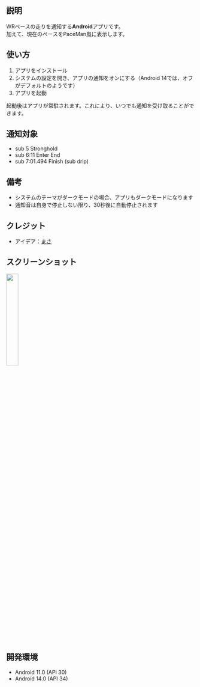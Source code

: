 ## 説明
WRペースの走りを通知する**Android**アプリです。  
加えて、現在のペースをPaceMan風に表示します。

## 使い方
1. アプリをインストール
2. システムの設定を開き、アプリの通知をオンにする（Android 14では、オフがデフォルトのようです）
3. アプリを起動

起動後はアプリが常駐されます。これにより、いつでも通知を受け取ることができます。

## 通知対象
- sub 5 Stronghold
- sub 6:11 Enter End
- sub 7:01.494 Finish (sub drip)

## 備考
- システムのテーマがダークモードの場合、アプリもダークモードになります
- 通知音は自身で停止しない限り、30秒後に自動停止されます

## クレジット
- アイデア：[まさ](https://x.com/masa_ERC/status/1846322439976112189)

## スクリーンショット
<img src="https://github.com/user-attachments/assets/e3096dc9-84a8-47e3-bab8-4d390e21633e" width="25%" />

## 開発環境
- Android 11.0 (API 30)
- Android 14.0 (API 34)
